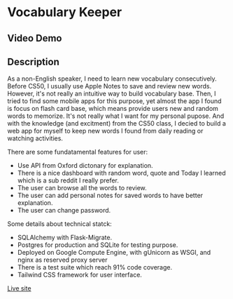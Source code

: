 # Vocabulary Keeper

## Video Demo

## Description

As a non-English speaker, I need to learn new vocabulary consecutively. Before CS50, I usually use Apple Notes to save and review new words. However, it's not really an intuitive way to build vocabulary base.
Then, I tried to find some mobile apps for this purpose, yet almost the app I found is focus on flash card base, which means provide users new and random words to memorize. It's not really what I want for my personal pupose.
And with the knowledge (and excitment) from the CS50 class, I decied to build a web app for myself to keep new words I found from daily reading or watching activities.

There are some fundatamental features for user:

- Use API from Oxford dictonary for explanation.
- There is a nice dashboard with random word, quote and Today I learned which is a sub reddit I really prefer.
- The user can browse all the words to review.
- The user can add personal notes for saved words to have better explanation.
- The user can change password.

Some details about technical statck:

- SQLAlchemy with Flask-Migrate.
- Postgres for production and SQLite for testing purpose.
- Deployed on Google Compute Engine, with gUnicorn as WSGI, and nginx as reserved proxy server
- There is a test suite which reach 91% code coverage.
- Tailwind CSS framework for user interface.

[Live site](https://voca.techika.com)